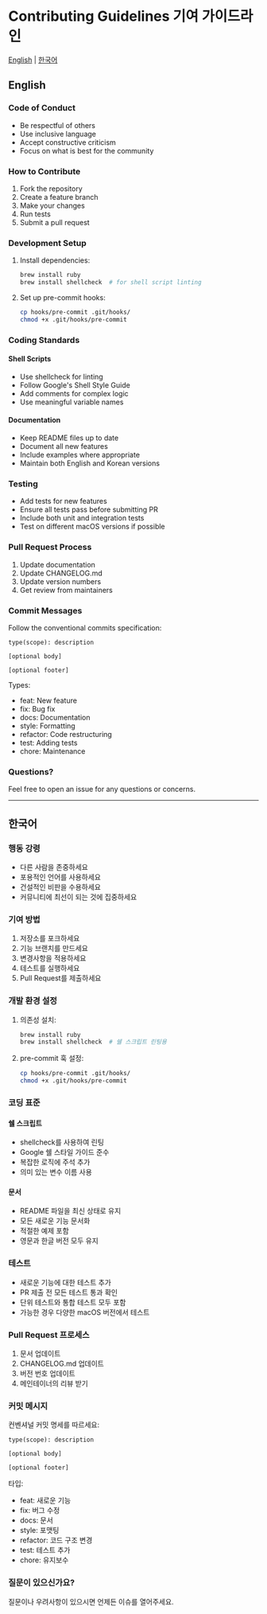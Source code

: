 # Contributing Guidelines 기여 가이드라인

[English](#english) | [한국어](#korean)

<a id="english"></a>

## English

### Code of Conduct

- Be respectful of others
- Use inclusive language
- Accept constructive criticism
- Focus on what is best for the community

### How to Contribute

1. Fork the repository
2. Create a feature branch
3. Make your changes
4. Run tests
5. Submit a pull request

### Development Setup

1. Install dependencies:

   ```bash
   brew install ruby
   brew install shellcheck  # for shell script linting
   ```

2. Set up pre-commit hooks:
   ```bash
   cp hooks/pre-commit .git/hooks/
   chmod +x .git/hooks/pre-commit
   ```

### Coding Standards

#### Shell Scripts

- Use shellcheck for linting
- Follow Google's Shell Style Guide
- Add comments for complex logic
- Use meaningful variable names

#### Documentation

- Keep README files up to date
- Document all new features
- Include examples where appropriate
- Maintain both English and Korean versions

### Testing

- Add tests for new features
- Ensure all tests pass before submitting PR
- Include both unit and integration tests
- Test on different macOS versions if possible

### Pull Request Process

1. Update documentation
2. Update CHANGELOG.md
3. Update version numbers
4. Get review from maintainers

### Commit Messages

Follow the conventional commits specification:

```
type(scope): description

[optional body]

[optional footer]
```

Types:

- feat: New feature
- fix: Bug fix
- docs: Documentation
- style: Formatting
- refactor: Code restructuring
- test: Adding tests
- chore: Maintenance

### Questions?

Feel free to open an issue for any questions or concerns.

---

<a id="korean"></a>

## 한국어

### 행동 강령

- 다른 사람을 존중하세요
- 포용적인 언어를 사용하세요
- 건설적인 비판을 수용하세요
- 커뮤니티에 최선이 되는 것에 집중하세요

### 기여 방법

1. 저장소를 포크하세요
2. 기능 브랜치를 만드세요
3. 변경사항을 적용하세요
4. 테스트를 실행하세요
5. Pull Request를 제출하세요

### 개발 환경 설정

1. 의존성 설치:

   ```bash
   brew install ruby
   brew install shellcheck  # 쉘 스크립트 린팅용
   ```

2. pre-commit 훅 설정:
   ```bash
   cp hooks/pre-commit .git/hooks/
   chmod +x .git/hooks/pre-commit
   ```

### 코딩 표준

#### 쉘 스크립트

- shellcheck를 사용하여 린팅
- Google 쉘 스타일 가이드 준수
- 복잡한 로직에 주석 추가
- 의미 있는 변수 이름 사용

#### 문서

- README 파일을 최신 상태로 유지
- 모든 새로운 기능 문서화
- 적절한 예제 포함
- 영문과 한글 버전 모두 유지

### 테스트

- 새로운 기능에 대한 테스트 추가
- PR 제출 전 모든 테스트 통과 확인
- 단위 테스트와 통합 테스트 모두 포함
- 가능한 경우 다양한 macOS 버전에서 테스트

### Pull Request 프로세스

1. 문서 업데이트
2. CHANGELOG.md 업데이트
3. 버전 번호 업데이트
4. 메인테이너의 리뷰 받기

### 커밋 메시지

컨벤셔널 커밋 명세를 따르세요:

```
type(scope): description

[optional body]

[optional footer]
```

타입:

- feat: 새로운 기능
- fix: 버그 수정
- docs: 문서
- style: 포맷팅
- refactor: 코드 구조 변경
- test: 테스트 추가
- chore: 유지보수

### 질문이 있으신가요?

질문이나 우려사항이 있으시면 언제든 이슈를 열어주세요.
